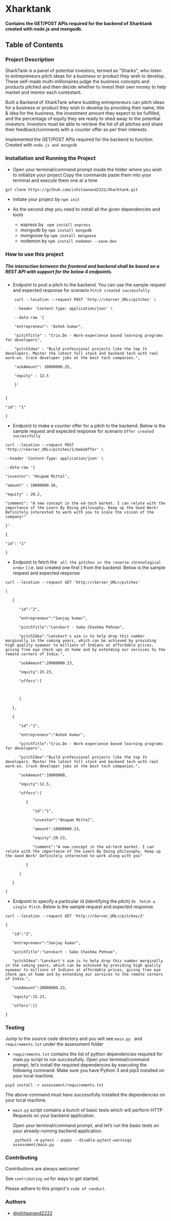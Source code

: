 # Xharktank

#### Contains the GET/POST APIs required for the backend of Xharktank created with node.js and mongodb.

## Table of Contents


### Project Description

SharkTank is a panel of potential investors, termed as "Sharks", who listen to entrepreneurs pitch ideas for a business or product they wish to develop. These self-made multi-millionaires judge the business concepts and products pitched and then decide whether to invest their own money to help market and mentor each contestant.

Built a Backend of XharkTank where budding entrepreneurs can pitch ideas for a business or product they wish to develop by providing their name, title & idea for the business, the investment amount they expect to be fulfilled, and the percentage of equity they are ready to shed away to the potential investors. Investors must be able to retrieve the list of all pitches and share their feedback/comments with a counter offer as per their interests.


Implemented the GET/POST APIs required for the backend to function. Created with ``` node.js and mongodb ```

### Installation and Running the Project

* Open your terminal/command prompt inside the folder where you wish to initialize your project.Copy the commands  paste them into your terminal and execute them one at a time
``` 
git clone https://github.com/ishitaanand2222/Xharktank.git
```

* Initiate your project by `npm init `

* As the second step you need to install all the given dependencies and tools
    * express by ` npm install express`
    * mongodb by `npm install mongodb `
    * mongoose by `npm install mongoose `
    * nodemon by ` npm install nodemon --save-dev `


### How to use this project
 
 ##### The interaction between the frontend and backend shall be based on a REST API with support for the below 4 endpoints.

 * Endpoint to post a pitch to the backend. You can use the sample request and expected response for scenario ``` Pitch created successfully ```
   
```` 
    curl --location --request POST 'http://<Server_URL>/pitches' \

    --header 'Content-Type: application/json' \

    --data-raw '{

    "entrepreneur": "Ashok kumar",

    "pitchTitle" : "Crio.Do - Work-experience based learning programs for developers",

    "pitchIdea" : "Build professional projects like the top 1% developers. Master the latest full stack and backend tech with real work-ex. Crack developer jobs at the best tech companies.",

    "askAmount": 10000000.25,

    "equity" : 12.5

    }'
````

````

{

"id": "1"

}
````

* Endpoint to make a counter offer for a pitch to the backend. Below is the sample request and expected response for scenario ``` Offer created successfully ```

````
curl --location --request POST 'http://<Server_URL>/pitches/1/makeOffer' \

--header 'Content-Type: application/json' \

--data-raw '{

"investor": "Anupam Mittal",

"amount" : 10000000.56,

"equity" : 20.2,

"comment": "A new concept in the ed-tech market. I can relate with the importance of the Learn By Doing philosophy. Keep up the Good Work! Definitely interested to work with you to scale the vision of the company!"

}'
````

````
{

"id": "1"

}
````
* Endpoint to fetch the ``` all the pitches in the reverse chronological order``` ( i.e. last created one first ) from the backend. Below is the sample request and expected response

````
curl --location --request GET 'http://<Server_URL>/pitches'

[

   {

      "id":"2",

      "entrepreneur":"Sanjay kumar",

      "pitchTitle":"Lenskart - Sabo Chashma Pehnao",

      "pitchIdea":"Lenskart's aim is to help drop this number marginally in the coming years, which can be achieved by providing high quality eyewear to millions of Indians at affordable prices, giving free eye check ups at home and by extending our services to the remote corners of India.",

      "askAmount":20000000.23,

      "equity":15.23,

      "offers":[

         

      ]

   },

   {

      "id":"1",

      "entrepreneur":"Ashok kumar",

      "pitchTitle":"Crio.Do - Work-experience based learning programs for developers",

      "pitchIdea":"Build professional projects like the top 1% developers. Master the latest full stack and backend tech with real work-ex. Crack developer jobs at the best tech companies.",

      "askAmount":10000000,

      "equity":12.5,

      "offers":[

         {

            "id":"1",

            "investor":"Anupam Mittal",

            "amount":10000000.23,

            "equity":20.23,

            "comment":"A new concept in the ed-tech market. I can relate with the importance of the Learn By Doing philosophy. Keep up the Good Work! Definitely interested to work along with you"

         }

      ]

   }

]
````

* Endpoint to specify a particular id (identifying the pitch) to ``` fetch a single Pitch```. Below is the sample request and expected response.

````
curl --location --request GET 'http://<Server_URL>/pitches/2'

{

   "id":"2",

   "entrepreneur":"Sanjay kumar",

   "pitchTitle":"Lenskart - Sabo Chashma Pehnao",

   "pitchIdea":"Lenskart's aim is to help drop this number marginally in the coming years, which can be achieved by providing high quality eyewear to millions of Indians at affordable prices, giving free eye check ups at home and by extending our services to the remote corners of India.",

   "askAmount":20000000.23,

   "equity":15.23,

   "offers":[]

}

````

### Testing

Jump to the source code directory and you will see ```main.py ``` and ``` requirements.txt``` under the assessment folder

* ``` requirements.txt ``` contains the list of python dependencies required for main.py script to run successfully. Open your terminal/command prompt, let’s install the required dependencies by executing the following command. Make sure you have Python 3 and pip3 installed on your local machine.

```` 
pip3 install -r assessment/requirements.txt
````
The above command must have successfully installed the dependencies on your local machine.

* ```main.py``` script contains a bunch of basic tests which will perform HTTP Requests on your backend application.


  
  Open your terminal/command prompt, and let’s run the basic tests on your already-running backend application.

   ``` python3 -m pytest --pspec --disable-pytest-warnings assessment/main.py```


### Contributing

Contributions are always welcome!

See `contributing.md` for ways to get started.

Please adhere to this project's `code of conduct`.


### Authors

- [@ishitaanand2222](https://www.github.com/ishitaanand2222)
